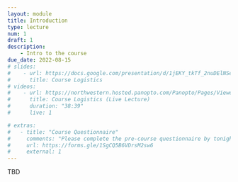```yaml
---
layout: module
title: Introduction
type: lecture
num: 1
draft: 1
description:
    - Intro to the course
due_date: 2022-08-15
# slides:
#    - url: https://docs.google.com/presentation/d/1jEKY_tkTf_2nuDElNSe-zGqHXSnXwqJ7DRK9p5kDmgg/edit?usp=sharing
#      title: Course Logistics
# videos:
#    - url: https://northwestern.hosted.panopto.com/Panopto/Pages/Viewer.aspx?id=7a215e76-1a96-467f-bd36-adab00f6fdeb
#      title: Course Logistics (Live Lecture)
#      duration: "38:39"
#      live: 1

# extras:
#   - title: "Course Questionnaire"
#     comments: "Please complete the pre-course questionnaire by tonight (9/22)!"
#     url: https://forms.gle/1SgCQ5B6VDrsM2sw6
#     external: 1
---
```


TBD